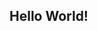 <!DOCTYPE html>
<html lang="en">
<head>
	<meta charset="UTF-8">
	<title>Hello World!</title>
</head>
<body>
	<h2>Hello World!</h2>
	
</body>
</html>